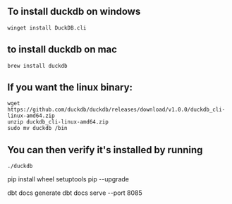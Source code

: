 ## To install duckdb on windows
    winget install DuckDB.cli

## to install duckdb on mac
    brew install duckdb

## If you want the linux binary:
    wget https://github.com/duckdb/duckdb/releases/download/v1.0.0/duckdb_cli-linux-amd64.zip
    unzip duckdb_cli-linux-amd64.zip
    sudo mv duckdb /bin

## You can then verify it's installed by running
    ./duckdb


pip install wheel setuptools pip --upgrade

dbt docs generate
dbt docs serve --port 8085